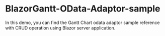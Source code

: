 # BlazorGantt-OData-Adaptor-sample
In this demo, you can find the Gantt Chart odata adaptor sample reference with CRUD operation using Blazor server application.
